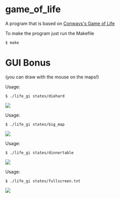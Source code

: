 # game_of_life

A program that is based on [Conways's Game of Life](https://en.wikipedia.org/wiki/Conway%27s_Game_of_Life)


To make the program just run the Makefile
```
$ make
```

# GUI Bonus
(you can draw with the mouse on the maps!)

Usage:
```
$ ./life_gi states/diehard
```

![](https://github.com/maxrantil/game_of_life/blob/main/gifs/diehard.gif)

Usage:
```
$ ./life_gi states/big_map
```

![](https://github.com/maxrantil/game_of_life/blob/main/gifs/big_map.gif)

Usage:
```
$ ./life_gi states/dinnertable
```

![](https://github.com/maxrantil/game_of_life/blob/main/gifs/dinnertable.gif)

Usage:
```
$ ./life_gi states/fullscreen.txt
```

![](https://github.com/maxrantil/game_of_life/blob/main/gifs/fullscreen.gif)

